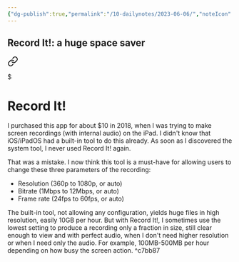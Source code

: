 ```yaml
---
{"dg-publish":true,"permalink":"/10-dailynotes/2023-06-06/","noteIcon":"2","created":"","updated":""}
---
```


## Record It!: a huge space saver


<div class="transclusion internal-embed is-loaded"><a class="markdown-embed-link" href="/record-it/" aria-label="Open link"><svg xmlns="http://www.w3.org/2000/svg" width="24" height="24" viewBox="0 0 24 24" fill="none" stroke="currentColor" stroke-width="2" stroke-linecap="round" stroke-linejoin="round" class="svg-icon lucide-link"><path d="M10 13a5 5 0 0 0 7.54.54l3-3a5 5 0 0 0-7.07-7.07l-1.72 1.71"></path><path d="M14 11a5 5 0 0 0-7.54-.54l-3 3a5 5 0 0 0 7.07 7.07l1.71-1.71"></path></svg></a><div class="markdown-embed">

$<div class="markdown-embed-title">

# Record It!

</div>



I purchased this app for about $10 in 2018, when I was trying to make screen recordings (with internal audio) on the iPad. I didn't know that iOS/iPadOS had a built-in tool to do this already. As soon as I discovered the system tool, I never used Record It! again.

That was a mistake. I now think this tool is a must-have for allowing users to change these three parameters of the recording:
- Resolution (360p to 1080p, or auto)
- Bitrate (1Mbps to 12Mbps, or auto)
- Frame rate (24fps to 60fps, or auto)

The built-in tool, not allowing any configuration, yields huge files in high resolution, easily 10GB per hour. But with Record It!, I sometimes use the lowest setting to produce a recording only a fraction in size, still clear enough to view and with perfect audio, when I don't need higher resolution or when I need only the audio. For example, 100MB-500MB per hour depending on how busy the screen action. ^c7bb87

</div></div>
